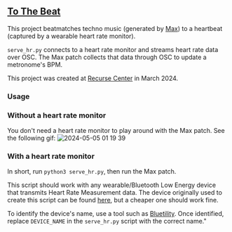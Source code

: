 ## [To The Beat](https://www.youtube.com/watch?v=gua14Z09HR4)

This project beatmatches techno music (generated by [Max](https://cycling74.com/products/max)) to a heartbeat (captured by a wearable heart rate monitor). 

`serve_hr.py` connects to a heart rate monitor and streams heart rate data over OSC. The Max patch collects that data through OSC to update a metronome's BPM. 

This project was created at [Recurse Center](http://recurse.com/) in March 2024.

### Usage

### Without a heart rate monitor
You don't need a heart rate monitor to play around with the Max patch. See the following gif:
![2024-05-05 01 19 39](https://github.com/teresaibarra/tothebeat/assets/7967489/dd350e6e-0521-496b-9e53-16960e4d7a07)



### With a heart rate monitor
In short, run `python3 serve_hr.py`, then run the Max patch.

This script should work with any wearable/Bluetooth Low Energy device that transmits Heart Rate Measurement data. The device originally used to create this script can be found [here](https://www.amazon.com/gp/product/B0CRQW6T18), but a cheaper one should work fine.

To identify the device's name, use a tool such as [Bluetility](https://github.com/jnross/Bluetility). Once identified, replace `DEVICE_NAME` in the `serve_hr.py` script with the correct name."
